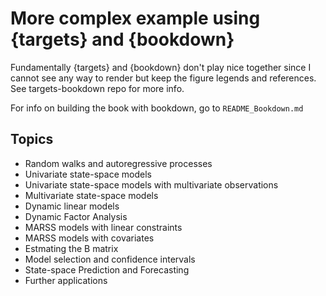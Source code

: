  # More complex example using {targets} and {bookdown}

Fundamentally {targets} and {bookdown} don't play nice together since I cannot see any way to render but keep the figure legends and references. See targets-bookdown repo for more info.

For info on building the book with bookdown, go to `README_Bookdown.md`

## Topics

- Random walks and autoregressive processes
- Univariate state-space models
- Univariate state-space models with multivariate observations
- Multivariate state-space models
- Dynamic linear models
- Dynamic Factor Analysis
- MARSS models with linear constraints
- MARSS models with covariates
- Estmating the B matrix
- Model selection and confidence intervals
- State-space Prediction and Forecasting
- Further applications
